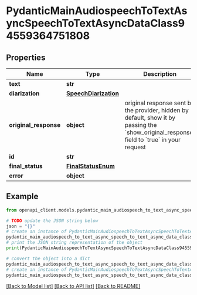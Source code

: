 # PydanticMainAudiospeechToTextAsyncSpeechToTextAsyncDataClass94559364751808


## Properties

Name | Type | Description | Notes
------------ | ------------- | ------------- | -------------
**text** | **str** |  | 
**diarization** | [**SpeechDiarization**](SpeechDiarization.md) |  | 
**original_response** | **object** | original response sent by the provider, hidden by default, show it by passing the &#x60;show_original_response&#x60; field to &#x60;true&#x60; in your request | [optional] 
**id** | **str** |  | 
**final_status** | [**FinalStatusEnum**](FinalStatusEnum.md) |  | 
**error** | **object** |  | [optional] 

## Example

```python
from openapi_client.models.pydantic_main_audiospeech_to_text_async_speech_to_text_async_data_class94559364751808 import PydanticMainAudiospeechToTextAsyncSpeechToTextAsyncDataClass94559364751808

# TODO update the JSON string below
json = "{}"
# create an instance of PydanticMainAudiospeechToTextAsyncSpeechToTextAsyncDataClass94559364751808 from a JSON string
pydantic_main_audiospeech_to_text_async_speech_to_text_async_data_class94559364751808_instance = PydanticMainAudiospeechToTextAsyncSpeechToTextAsyncDataClass94559364751808.from_json(json)
# print the JSON string representation of the object
print(PydanticMainAudiospeechToTextAsyncSpeechToTextAsyncDataClass94559364751808.to_json())

# convert the object into a dict
pydantic_main_audiospeech_to_text_async_speech_to_text_async_data_class94559364751808_dict = pydantic_main_audiospeech_to_text_async_speech_to_text_async_data_class94559364751808_instance.to_dict()
# create an instance of PydanticMainAudiospeechToTextAsyncSpeechToTextAsyncDataClass94559364751808 from a dict
pydantic_main_audiospeech_to_text_async_speech_to_text_async_data_class94559364751808_form_dict = pydantic_main_audiospeech_to_text_async_speech_to_text_async_data_class94559364751808.from_dict(pydantic_main_audiospeech_to_text_async_speech_to_text_async_data_class94559364751808_dict)
```
[[Back to Model list]](../README.md#documentation-for-models) [[Back to API list]](../README.md#documentation-for-api-endpoints) [[Back to README]](../README.md)


